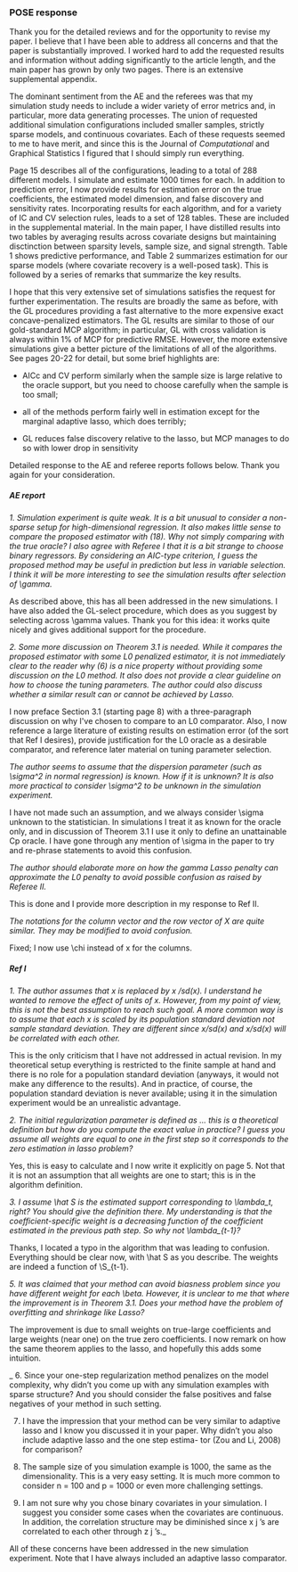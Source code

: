 ### POSE response

Thank you for the detailed reviews and for the opportunity to revise my paper.  I believe that I have been able to address all concerns  and that the paper is  substantially improved.  I worked hard to add the requested results and information without adding significantly to the article length, and the main paper has grown by only two pages.  There is an extensive supplemental appendix.

The dominant sentiment from the AE and the referees was that my simulation study needs to include a wider variety of error metrics and, in particular, more data generating processes.  The union of requested additional simulation configurations included smaller samples, strictly sparse models, and continuous covariates.  Each of these requests seemed to me to have merit, and since this is the Journal of _Computational_ and Graphical Statistics I figured that I should simply run everything.  

Page 15 describes all of the configurations, leading to a total of 288 different models.  I simulate and estimate 1000 times for each.  In addition to prediction error, I now provide results for estimation error on the true coefficients, the estimated model dimension, and false discovery and sensitivity rates. Incorporating results for each algorithm, and for a variety of IC and CV selection rules, leads to a set of 128 tables.  These are included in the supplemental material.  In the main paper, I have distilled results into two tables by averaging results across covariate designs but maintaining disctinction between sparsity levels, sample size, and signal strength.  Table 1 shows predictive performance, and Table 2 summarizes estimation for our sparse models (where covariate recovery is a well-posed task).  This is followed by a series of remarks that summarize the key results.

I hope that this very extensive set of simulations satisfies the request for further experimentation.   The results are broadly the same as before, with the GL procedures providing a fast alternative to the more expensive exact concave-penalized estimators.  The GL results are similar to those of our gold-standard MCP algorithm; in particular, GL with cross validation is always within 1% of MCP for predictive RMSE.  However, the more extensive simulations give a better picture of the limitations of all of the algorithms.  See pages 20-22 for detail, but some brief highlights are: 

* AICc and CV perform similarly when the sample size is large relative to the oracle support, but you need to choose carefully when the sample is too small; 

* all of the methods perform fairly well in estimation except for the marginal adaptive lasso, which does terribly;

* GL reduces false discovery relative to the lasso, but MCP manages to do so with lower drop in sensitivity

Detailed response to the AE and referee reports follows below.  Thank you again for your consideration.

##### AE report

_1. Simulation experiment is quite weak. It is a bit unusual to consider a non-sparse setup for
high-dimensional regression. It also makes little sense to compare the proposed estimator
with (18). Why not simply comparing with the true oracle? I also agree with Referee I that it
is a bit strange to choose binary regressors. By considering an AIC-type criterion, I guess
the proposed method may be useful in prediction but less in variable selection. I think it will
be more interesting to see the simulation results after selection of \\gamma._

As described above, this has all been addressed in the new simulations.  I have also added the GL-select procedure, which does as you suggest by selecting across \\gamma values.  Thank you for this idea: it works quite nicely and gives additional support for the procedure.

_2. Some more discussion on Theorem 3.1 is needed. While it compares the proposed
estimator with some L0 penalized estimator, it is not immediately clear to the reader why (6)
is a nice property without providing some discussion on the L0 method. It also does not
provide a clear guideline on how to choose the tuning parameters. The author could also
discuss whether a similar result can or cannot be achieved by Lasso._

I now preface Section 3.1 (starting page 8) with a three-paragraph discussion on why I've chosen to compare to an L0 comparator.  Also, I now reference a large literature of existing results on estimation error (of the sort that Ref I desires), provide justification for the L0 oracle as a desirable comparator, and reference later material on tuning parameter selection.

_The author seems to assume that the dispersion parameter (such as \\sigma^2 in normal
regression) is known. How if it is unknown? It is also more practical to consider \\sigma^2 to
be unknown in the simulation experiment._

I have not made such an assumption, and we always consider \\sigma unknown to the statistician.  In simulations I treat it as known for the oracle only, and in discussion of Theorem 3.1 I use it only to define an unattainable Cp oracle.  I have gone through any mention of \\sigma in the paper to try and re-phrase statements to avoid this confusion.

_The author should elaborate more on how the gamma Lasso penalty can approximate the
L0 penalty to avoid possible confusion as raised by Referee II._

This is done and I provide more description in my response to Ref II.

_The notations for the column vector and the row vector of X are quite similar. They may be
modified to avoid confusion._

Fixed; I now use \\chi instead of x for the columns.

##### Ref I

_1. The author assumes that x is replaced by x /sd(x). I understand he wanted to remove
the effect of units of x. However, from my point of view, this is not the best assumption to
reach such goal. A more common way is to assume that each x is scaled by its population
standard deviation not sample standard deviation. They are different since x/sd(x) and
x/sd(x) will be correlated with each other._

This is the only criticism that I have not addressed in actual revision.  In my theoretical setup everything is restricted to the finite sample at hand and there is no role for a population standard deviation (anyways, it would not make any difference to the results).  And in practice, of course, the population standard deviation is never available; using it in the simulation experiment would be an unrealistic advantage.

_2. The initial regularization parameter is defined as ... this is a theoretical 
definition but how do you compute the exact value in practice? I guess you assume
all weights are equal to one in the first step so it corresponds to the zero estimation in lasso
problem?_

Yes, this is easy to calculate and I now write it explicitly on page 5.  Not that it is not an assumption that all weights are one to start; this is in the algorithm definition.

_3. I assume \\hat S is the estimated support corresponding to \\lambda\_t, right? You should give the definition
there. My understanding is that the coefficient-specific weight is a decreasing function of the
coefficient estimated in the previous path step. So why not \\lambda\_{t-1}?_

Thanks, I located a typo in the algorithm that was leading to confusion.  Everything should be clear now, with \\hat S as you describe.  The weights are indeed a function of \\S\_{t-1}.

_5. It was claimed that your method can avoid biasness problem since you have different weight
for each \\beta. However, it is unclear to me that where the improvement is in Theorem 3.1. Does
your method have the problem of overfitting and shrinkage like Lasso?_

The improvement is due to small weights on true-large coefficients and large weights (near one) on the true zero coefficients.  I now remark on how the same theorem applies to the lasso, and hopefully this adds some intuition.

_ 6. Since your one-step regularization method penalizes on the model complexity, why didn’t you
come up with any simulation examples with sparse structure? And you should consider the
false positives and false negatives of your method in such setting.

7. I have the impression that your method can be very similar to adaptive lasso and I know you
discussed it in your paper. Why didn’t you also include adaptive lasso and the one step estima-
tor (Zou and Li, 2008) for comparison?

8. The sample size of you simulation example is 1000, the same as the dimensionality. This is a
very easy setting. It is much more common to consider n = 100 and p = 1000 or even more
challenging settings.

9. I am not sure why you chose binary covariates in your simulation. I suggest you consider
some cases when the covariates are continuous. In addition, the correlation structure may be
diminished since x j ’s are correlated to each other through z j ’s._

All of these concerns have been addressed in the new simulation experiment.  Note that I have always included an adaptive lasso comparator.



